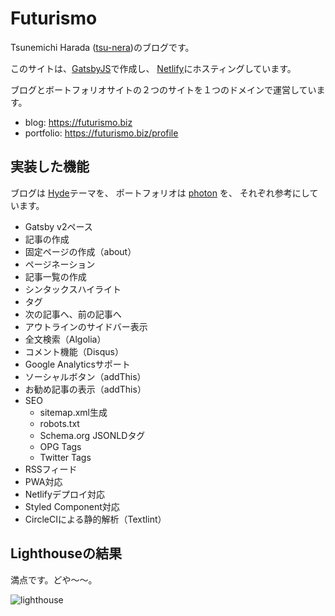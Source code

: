 # Futurismo

Tsunemichi Harada ([tsu-nera](https://twitter.com/tsu_nera))のブログです。

このサイトは、[GatsbyJS](https://next.gatsbyjs.org/)で作成し、 [Netlify](https://www.netlify.com/)にホスティングしています。

ブログとボートフォリオサイトの２つのサイトを１つのドメインで運営しています。

- blog: https://futurismo.biz
- portfolio: https://futurismo.biz/profile

## 実装した機能

ブログは [Hyde](https://github.com/poole/hyde)テーマを、
ポートフォリオは [photon](https://github.com/codebushi/gatsby-starter-photon) を、
それぞれ参考にしています。

- Gatsby v2ペース
- 記事の作成
- 固定ページの作成（about）
- ページネーション
- 記事一覧の作成
- シンタックスハイライト
- タグ
- 次の記事へ、前の記事へ
- アウトラインのサイドバー表示
- 全文検索（Algolia）
- コメント機能（Disqus）
- Google Analyticsサポート
- ソーシャルボタン（addThis）
- お勧め記事の表示（addThis）
- SEO
  - sitemap.xml生成
  - robots.txt
  - Schema.org JSONLDタグ
  - OPG Tags
  - Twitter Tags
- RSSフィード
- PWA対応
- Netlifyデプロイ対応
- Styled Component対応
- CircleCIによる静的解析（Textlint）

## Lighthouseの結果

満点です。どや〜〜。

![lighthouse](https://res.cloudinary.com/tsu-nera/image/upload/v1534554094/futurismo/posts/google-lighthouse-perfect-score.jpg)